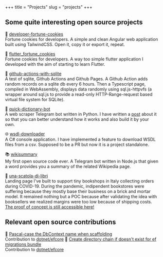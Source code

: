 +++
title = "Projects"
slug = "projects"
+++

## Some quite interesting open source projects
🥠 <a class="project" href="https://github.com/ilmalte/developer-fortune-cookies">developer-fortune-cookies</a><br>
Fortune cookies for developers. A simple and clean Angular web application built using TailwindCSS. Open it, copy it or export it, repeat.

📱 <a class="project" href="https://github.com/ilmalte/flutter_fortune_cookies">flutter_fortune_cookies</a><br>
Fortune cookies for developers. A way too simple flutter application I developed with the aim of starting to learn Flutter.

🚀 <a class="project" href="https://github.com/ilmalte/github-actions-with-sqlite">github-actions-with-sqlite</a><br>
A test of sqlite, Github Actions and Github Pages. A Github Action adds random records on a sqlite db every 6 hours. Then a Typescript page, compiled in WebAssembly, displays data randomly using sql.js-httpvfs (a wrapper around sql.js to provide a read-only HTTP-Range-request based virtual file system for SQLite).

📖 <a class="project" href="https://github.com/ilmalte/quick-dictionary-bot">quick-dictionary-bot</a><br>
A web scraper Telegram bot written in Python. I have written a <a class="project sublink" href="../posts/web-scarper-telegram-bot-python/">post</a> about it so that you can better understand how it works and also build it by your own.

🌐 <a class="project" href="https://github.com/ilmalte/wsdl-downloader">wsdl-downloader</a><br>
A C# console application. I have implemented a feature to download WSDL files from a csv. Supposed to be a PR but now it is a project standalone.

📚 <a class="project" href="https://github.com/ilmalte/wikisummary">wikisummary</a><br>
My first open source code ever. A Telegram bot written in Node.js that given a word provides you a summary of the related Wikipedia page.

📖 <a class="project" href="https://github.com/ilmalte/una-scatola-di-libri">una-scatola-di-libri</a><br>
Landing page I've built to support tiny bookshops in Italy collecting orders during COVID-19.
During the pandemic, indipendent bookstores were suffering because they mostly base their business on a brick and mortar model.
It remained nothing but a POC because after validating the idea with booksellers we realized margins were too low because of shipping costs. <a href="https://una-scatola-di-libri.netlify.app/">The proof of concept is still accessible here!</a>


## Relevant open source contributions
🔗 <a class="project" href="https://github.com/dotnet/efcore/issues/27886">Pascal-case the DbContext name when scaffolding</a><br>
Contribution to <a class="project sublink" href="https://github.com/dotnet/efcore/commit/5a759d5f61d2e28fc651f7059ce8b8bc0fe7ee3a">dotnet/efcore</a>
🔗 <a class="project" href="https://github.com/dotnet/efcore/issues/30123">Create directory chain if doesn't exist for ef migrations bundle</a><br>
Contribution to <a class="project sublink" href="https://github.com/dotnet/efcore/pull/30392/commits/c883f2dfa1668ad5ee6c6107cd3a7a22443c065f">dotnet/efcore</a>